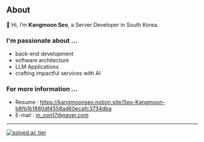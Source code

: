 ## About
👋 Hi, I’m **Kangmoon Seo**, a Server Developer in South Korea. <br/>

### I'm passionate about ...
- back-end development
- software architecture
- LLM Applications
- crafting impactful services with AI

### For more information ...
- Resume : https://kangmoonseo.notion.site/Seo-Kangmoon-b8fb1b1880df4558ad60ecafc3734dba
- E-mail : m_oon17@naver.com


--- 
[![solved.ac tier](http://mazassumnida.wtf/api/mini/generate_badge?boj=70002467)](https://solved.ac/70002467)



